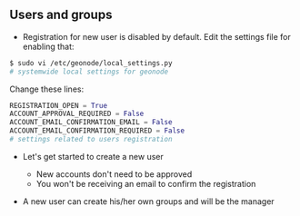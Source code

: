 ## Users and groups

- Registration for new user is disabled by default. Edit the settings file for enabling that:

```bash
$ sudo vi /etc/geonode/local_settings.py
# systemwide local settings for geonode
```

Change these lines:

```python
REGISTRATION_OPEN = True
ACCOUNT_APPROVAL_REQUIRED = False
ACCOUNT_EMAIL_CONFIRMATION_EMAIL = False
ACCOUNT_EMAIL_CONFIRMATION_REQUIRED = False
# settings related to users registration
```

- Let's get started to create a new user
    - New accounts don't need to be approved
    - You won't be receiving an email to confirm the registration

- A new user can create his/her own groups and will be the manager
